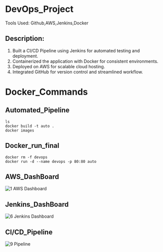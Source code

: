 # DevOps_Project
Tools Used: Github,AWS,Jenkins,Docker

## Description: 
 1. Built a CI/CD Pipeline using Jenkins for automated testing and deployment.
 2. Containerized the application with Docker for consistent environments.
 3. Deployed on AWS for scalable cloud hosting.
 4. Integrated GitHub for version control and streamlined workflow.

# Docker_Commands
## Automated_Pipeline
```
ls
docker build -t auto .
docker images
```
## Docker_run_final
```
docker rm -f devops
docker run -d --name devops -p 80:80 auto
```

## AWS_DashBoard
![1  AWS Dashboard](https://github.com/user-attachments/assets/7c0da102-ccbb-450e-8750-257c1e412550)

## Jenkins_DashBoard
![6  Jenkins Dashboard](https://github.com/user-attachments/assets/0d5cc8f4-9de9-4951-9a86-8f09b9a97372)

## CI/CD_Pipeline
![9  Pipeline](https://github.com/user-attachments/assets/aca85f30-4429-4ddc-8d9d-b0139c0717a3)
